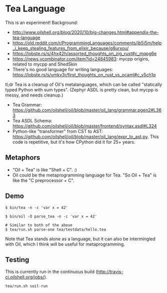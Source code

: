 Tea Language
============

This is an experiment!  Background:

- <http://www.oilshell.org/blog/2020/10/big-changes.html#appendix-the-tea-language>
- <https://old.reddit.com/r/ProgrammingLanguages/comments/jb5i5m/help_i_keep_stealing_features_from_elixir_because/g8urxou/>
- <https://lobste.rs/s/4hx42h/assorted_thoughts_on_zig_rust#c_mqpg6e>
- <https://news.ycombinator.com/item?id=24845983>: mycpp origins, related to
  mycpp and ShedSkin
- There's no good language for writing languages:
  <https://lobste.rs/s/vmkv3r/first_thoughts_on_rust_vs_ocaml#c_v5ch1q>

tl;dr Tea is a cleanup of Oil's metalanguages, which can be called "statically
typed Python with sum types".  (Zephyr ASDL is pretty clean, but mycpp is
messy, and needs cleanup.)

- Tea Grammar: <https://github.com/oilshell/oil/blob/master/oil_lang/grammar.pgen2#L363>
- Tea ASDL Schema: <https://github.com/oilshell/oil/blob/master/frontend/syntax.asdl#L324>
- Python-like "transformer" from CST to AST:
  <https://github.com/oilshell/oil/blob/master/oil_lang/expr_to_ast.py>.  This
  code is repetitive, but it's how CPython did it for 25+ years.

## Metaphors

- "Oil + Tea" is like "Shell + C".  :)
- Oil could be the metaprogramming language for Tea.  "So Oil + Tea" is like
  the "C preprocessor + C".

## Demo

    $ bin/tea -n -c 'var x = 42'

    $ bin/oil -O parse_tea -n -c 'var x = 42'

    # Similar to both of the above
    $ tea/run.sh parse-one tea/testdata/hello.tea

Note that Tea stands alone as a language, but it can also be intermingled with
Oil, which I think will be useful for metaprogramming.

## Testing

This is currently run in the continuous build
(<http://travis-ci.oilshell.org/jobs/>).

    tea/run.sh soil-run


